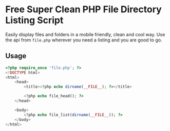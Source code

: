 # Free Super Clean PHP File Directory Listing Script

Easily display files and folders in a mobile friendly, clean and cool way. Use the api from `file.php` wherever you need a listing and you are good to go.


## Usage

```php
<?php require_once 'file.php'; ?>
<!DOCTYPE html>
<html>
	<head>
		<title><?php echo dirname(__FILE__); ?></title>

		<?php echo file_head(); ?>
	</head>

	<body>
		<?php echo file_list(dirname(__FILE__)); ?>
	</body>
</html>
```
